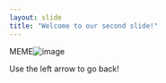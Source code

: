 ```yaml
---
layout: slide
title: "Welcome to our second slide!"
---
```

MEME![image](https://user-images.githubusercontent.com/86170876/126682574-94f98afe-8eb7-40bb-8f3e-e8483ca3ca1b.png)

Use the left arrow to go back!
